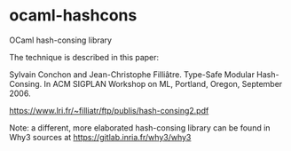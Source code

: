 ocaml-hashcons
==============

OCaml hash-consing library

The technique is described in this paper:

  Sylvain Conchon and Jean-Christophe Filliâtre.
  Type-Safe Modular Hash-Consing.
  In ACM SIGPLAN Workshop on ML, Portland, Oregon, September 2006.

  https://www.lri.fr/~filliatr/ftp/publis/hash-consing2.pdf


Note: a different, more elaborated hash-consing library
      can be found in Why3 sources at https://gitlab.inria.fr/why3/why3
